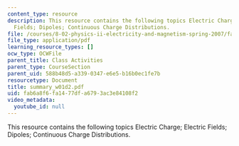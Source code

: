```yaml
---
content_type: resource
description: This resource contains the following topics Electric Charge; Electric
  Fields; Dipoles; Continuous Charge Distributions.
file: /courses/8-02-physics-ii-electricity-and-magnetism-spring-2007/fab6a8f6fa1477dfa6793ac3e84108f2_summary_w01d2.pdf
file_type: application/pdf
learning_resource_types: []
ocw_type: OCWFile
parent_title: Class Activities
parent_type: CourseSection
parent_uid: 588b48d5-a339-0347-e6e5-b16b0ec1fe7b
resourcetype: Document
title: summary_w01d2.pdf
uid: fab6a8f6-fa14-77df-a679-3ac3e84108f2
video_metadata:
  youtube_id: null
---
```

This resource contains the following topics Electric Charge; Electric Fields; Dipoles; Continuous Charge Distributions.

